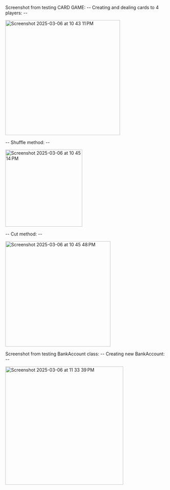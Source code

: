 Screenshot from testing CARD GAME:
  -- Creating and dealing cards to 4 players: --

<img width="358" alt="Screenshot 2025-03-06 at 10 43 11 PM" src="https://github.com/user-attachments/assets/a1a6e7cb-c2b7-4efe-b7cf-c7438a2ba473" />

  -- Shuffle method: --
  
<img width="240" alt="Screenshot 2025-03-06 at 10 45 14 PM" src="https://github.com/user-attachments/assets/10ddeac8-bb11-47e1-9276-db83896cf220" />

 -- Cut method: --
  
<img width="328" alt="Screenshot 2025-03-06 at 10 45 48 PM" src="https://github.com/user-attachments/assets/18734903-c089-4e71-a61a-3a0fb5f4ff74" />

Screenshot from testing BankAccount class:
  -- Creating new BankAccount: --

<img width="368" alt="Screenshot 2025-03-06 at 11 33 39 PM" src="https://github.com/user-attachments/assets/6c41ccd9-9921-411c-8b09-7cf8028013ca" />
